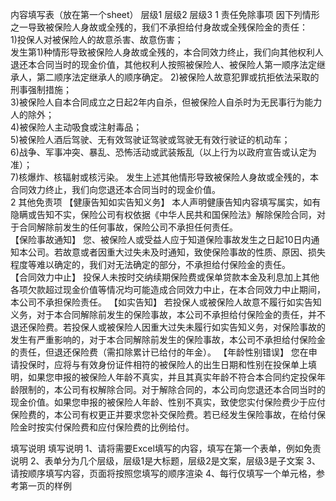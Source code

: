 内容填写表（放在第一个sheet）
	层级1	层级2	层级3
	1 责任免除事项
		因下列情形之一导致被保险人身故或全残的，我们不承担给付身故或全残保险金的责任：	 
		1)投保人对被保险人的故意杀害、故意伤害；	 
			发生第1)种情形导致被保险人身故或全残的，本合同效力终止，我们向其他权利人退还本合同当时的现金价值，其他权利人按照被保险人、被保险人第一顺序法定继承人，第二顺序法定继承人的顺序确定。
		2)被保险人故意犯罪或抗拒依法采取的刑事强制措施；	 
		3)被保险人自本合同成立之日起2年内自杀，但被保险人自杀时为无民事行为能力人的除外；	 
		4)被保险人主动吸食或注射毒品；	 
		5)被保险人酒后驾驶、无有效驾驶证驾驶或驾驶无有效行驶证的机动车；	 
		6)战争、军事冲突、暴乱、恐怖活动或武装叛乱（以上行为以政府宣告或认定为准）；	 
		7)核爆炸、核辐射或核污染。
		发生上述其他情形导致被保险人身故或全残的，本合同效力终止，我们向您退还本合同当时的现金价值。	 
	2 其他免责项
		【健康告知如实告知义务】
本人声明健康告知内容填写属实，如有隐瞒或告知不实，保险公司有权依据《中华人民共和国保险法》解除保险合同，对于合同解除前发生的任何事故，保险公司不承担任何责任。	 
		【保险事故通知】
您、被保险人或受益人应于知道保险事故发生之日起10日内通知本公司。若故意或者因重大过失未及时通知，致使保险事故的性质、原因、损失程度等难以确定的，我们对无法确定的部分，不承担给付保险金的责任。	 
		【合同效力中止】
投保人未按时交纳续期保险费或保单贷款本金及利息加上其他各项欠款超过现金价值等情况均可能造成合同效力中止，在本合同效力中止期间，本公司不承担保险责任。
		【如实告知】
若投保人或被保险人故意不履行如实告知义务，对于本合同解除前发生的保险事故，本公司不承担给付保险金的责任，并不退还保险费。若投保人或被保险人因重大过失未履行如实告知义务，对保险事故的发生有严重影响的，对于本合同解除前发生的保险事故，本公司不承担给付保险金的责任，但退还保险费（需扣除累计已给付的年金）。
		【年龄性别错误】
您在申请投保时，应将与有效身份证件相符的被保险人的出生日期和性别在投保单上填明，如果您申报的被保险人年龄不真实，并且其真实年龄不符合本合同约定投保年龄限制的，本公司有权解除合同。对于解除合同的，本公司向您退还本合同当时的现金价值。如果您申报的被保险人年龄、性别不真实，致使您实付保险费少于应付保险费的，本公司有权更正并要求您补交保险费。若已经发生保险事故，在给付保险金时按实付保险费和应付保险费的比例给付。


填写说明
	填写说明
	1、请将需要Excel填写的内容，填写在第一个表单，例如免责说明
	2、表单分为几个层级，层级1是大标题，层级2是文案，层级3是子文案
	3、请按顺序填写内容，页面将按照您填写的顺序渲染
	4、每行仅填写一个单元格，参考第一页的样例



